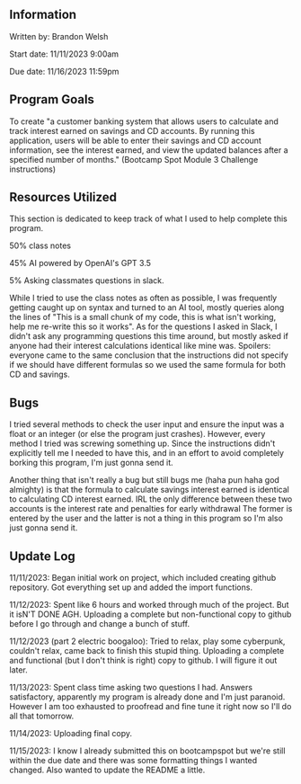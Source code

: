 ## Information
Written by: Brandon Welsh

Start date: 11/11/2023 9:00am

Due date: 11/16/2023 11:59pm

## Program Goals
To create "a customer banking system that allows users to calculate and track interest earned on savings and CD accounts. By running this application, users will be able to enter their savings and CD account information, see the interest earned, and view the updated balances after a specified number of months." (Bootcamp Spot Module 3 Challenge instructions)

## Resources Utilized
This section is dedicated to keep track of what I used to help complete this program.

50% class notes

45% AI powered by OpenAI's GPT 3.5

5% Asking classmates questions in slack.

While I tried to use the class notes as often as possible, I was frequently getting caught up on syntax and turned to an AI tool, mostly queries along the lines of "This is a small chunk of my code, this is what isn't working, help me re-write this so it works". As for the questions I asked in Slack, I didn't ask any programming questions this time around, but mostly asked if anyone had their interest calculations identical like mine was. Spoilers: everyone came to the same conclusion that the instructions did not specify if we should have different formulas so we used the same formula for both CD and savings.

## Bugs
I tried several methods to check the user input and ensure the input was a float or an integer (or else the program just crashes). However, every method I tried was screwing something up. Since the instructions didn't explicitly tell me I needed to have this, and in an effort to avoid completely borking this program, I'm just gonna send it.

Another thing that isn't really a bug but still bugs me (haha pun haha god almighty) is that the formula to calculate savings interest earned is identical to calculating CD interest earned. IRL the only difference between these two accounts is the interest rate and penalties for early withdrawal The former is entered by the user and the latter is not a thing in this program so I'm also just gonna send it.

## Update Log
11/11/2023: Began initial work on project, which included creating github repository. Got everything set up and added the import functions.

11/12/2023: Spent like 6 hours and worked through much of the project. But it isN'T DONE AGH. Uploading a complete but non-functional copy to github before I go through and change a bunch of stuff.

11/12/2023 (part 2 electric boogaloo): Tried to relax, play some cyberpunk, couldn't relax, came back to finish this stupid thing. Uploading a complete and functional (but I don't think is right) copy to github. I will figure it out later.

11/13/2023: Spent class time asking two questions I had. Answers satisfactory, apparently my program is already done and I'm just paranoid. However I am too exhausted to proofread and fine tune it right now so I'll do all that tomorrow.

11/14/2023: Uploading final copy.

11/15/2023: I know I already submitted this on bootcampspot but we're still within the due date and there was some formatting things I wanted changed. Also wanted to update the README a little.

